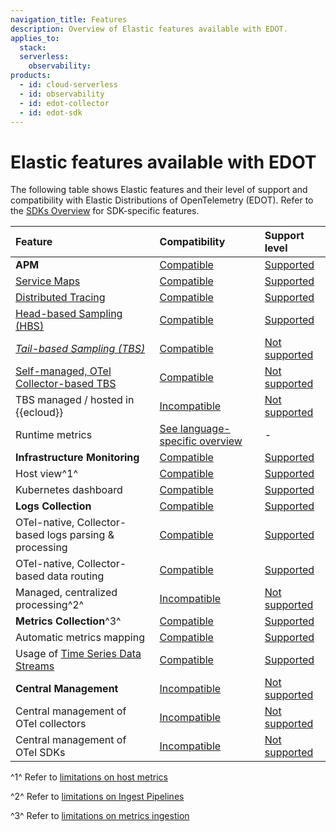 ```yaml
---
navigation_title: Features
description: Overview of Elastic features available with EDOT.
applies_to:
  stack:
  serverless:
    observability:
products:
  - id: cloud-serverless
  - id: observability
  - id: edot-collector
  - id: edot-sdk
---
```


# Elastic features available with EDOT

The following table shows Elastic features and their level of support and compatibility with Elastic Distributions of OpenTelemetry (EDOT). Refer to the [SDKs Overview](/reference/edot-sdks/index.md) for SDK-specific features.

| Feature                                                     | Compatibility    | Support level    |
| :-----------------------------------------------------------| :--------------- | :--------------- |
| **APM**                                                     | [Compatible]     | [Supported]      |
| [Service Maps]                                              | [Compatible]     | [Supported]      |
| [Distributed Tracing]                                       | [Compatible]     | [Supported]      |
| [Head-based Sampling (HBS)]                                 | [Compatible]     | [Supported]      |
| *[Tail-based Sampling (TBS)]*                               | [Compatible]     | [Not supported]  |
| [Self-managed, OTel Collector-based TBS]                    | [Compatible]     | [Not supported]  |
| TBS managed / hosted in {{ecloud}}                          | [Incompatible]   | [Not supported]  |
| Runtime metrics                                             | [See language-specific overview](/reference/edot-sdks/index.md) | -                |
| **Infrastructure Monitoring**                               | [Compatible]     | [Supported]      |
| Host view^1^                                                | [Compatible]     | [Supported]      |
| Kubernetes dashboard                                        | [Compatible]     | [Supported]      |
| **Logs Collection**                                         | [Compatible]     | [Supported]      |
| OTel-native, Collector-based logs parsing & processing      | [Compatible]     | [Supported]      |
| OTel-native, Collector-based data routing                   | [Compatible]     | [Supported]      |
| Managed, centralized processing^2^                          | [Incompatible]   | [Not supported]  |
| **Metrics Collection**^3^                                   | [Compatible]     | [Supported]      |
| Automatic metrics mapping                                   | [Compatible]     | [Supported]      |
| Usage of [Time Series Data Streams]                         | [Compatible]     | [Supported]      |
| **Central Management**                                      | [Incompatible]   | [Not supported]  |
| Central management of OTel collectors                       | [Incompatible]   | [Not supported]  |
| Central management of OTel SDKs                             | [Incompatible]   | [Not supported]  |


^1^ Refer to [limitations on host metrics](limitations.md#infrastructure-and-host-metrics)

^2^ Refer to [limitations on Ingest Pipelines](limitations.md#centralized-parsing-and-processing-of-data)

^3^ Refer to [limitations on metrics ingestion](limitations.md#metrics-data-ingestion)

[Incompatible]: nomenclature.md
[Compatible]: nomenclature.md
[Not supported]: nomenclature.md
[Supported]: nomenclature.md

[Service Maps]: docs-content://solutions/observability/apm/service-map.md
[Distributed Tracing]: docs-content://solutions/observability/apm/traces-ui.md
[Head-based Sampling (HBS)]: docs-content://solutions/observability/apm/transaction-sampling.md#apm-head-based-sampling
[Tail-based Sampling (TBS)]: docs-content://solutions/observability/apm/transaction-sampling.md#apm-tail-based-sampling
[Self-managed, OTel Collector-based TBS]: https://opentelemetry.io/blog/2022/tail-sampling/
[Time Series Data Streams]: docs-content://manage-data/data-store/data-streams/time-series-data-stream-tsds.md